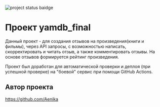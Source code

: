 ![project status baidge](https://github.com/aenika/yamdb_final/actions/workflows/yamdb_workflow.yml/badge.svg)

# Проект yamdb_final

Данный проект - для создания отзывов на произведения(книги и фильмы), через API запросы, с возможностью написать, скорректировать и читать отзыв, а также комментировать отзывы. На основе отзывов формируется рейтинг произведения. 

Проект был доработан для автоматической проверки и деплоя (при успешной проверке) на "боевой" сервис при помощи GitHub Actions. 

## Автор проекта 

https://github.com/Aenika